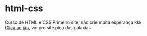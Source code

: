 # html-css
 Curso de HTML e CSS
Primeiro site, não crie muita esperança kkk <br>
<a href="https://luan-oliveira1297.github.io/html-css/projetinho02/index.html"> Clica ae jão</a>, vai pro site pica das galaxias